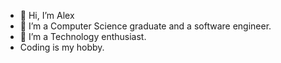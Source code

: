 - 👋 Hi, I’m Alex
- 🌱 I’m a Computer Science graduate and a software engineer.
- 👀 I’m a Technology enthusiast.
- Coding is my hobby.

<!---
Alexxis20/Alexxis20 is a ✨ special ✨ repository because its `README.md` (this file) appears on your GitHub profile.
You can click the Preview link to take a look at your changes.
--->

